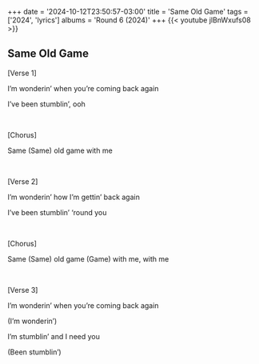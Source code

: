 +++
date = '2024-10-12T23:50:57-03:00'
title = 'Same Old Game'
tags = ['2024', 'lyrics']
albums = 'Round 6 (2024)'
+++
{{< youtube jlBnWxufs08 >}}

## Same Old Game

[Verse 1]

I’m wonderin’ when you’re coming back again

I’ve been stumblin’, ooh

&nbsp;

[Chorus]

Same (Same) old game with me

&nbsp;

[Verse 2]

I’m wonderin’ how I’m gettin’ back again

I’ve been stumblin’ ‘round you

&nbsp;

[Chorus]

Same (Same) old game (Game) with me, with me

&nbsp;

[Verse 3]

I’m wonderin’ when you’re coming back again

(I’m wonderin’)

I’m stumblin’ and I need you

(Been stumblin’)